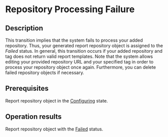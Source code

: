 # Repository Processing Failure
## Description
This transition implies that the system fails to process your added repository. Thus, your generated report repository object is assigned to the *Failed* status. In general, this transition occurs if your added repository and tag does not return valid report templates.
Note that the system allows editing your provided repository URL and your specified tag in order to process your repository object once again. Furthermore, you can delete failed repository objects if necessary.
## Prerequisites
Report repository object in the [Configuring](s-a-configuring.html) state.
## Operation results
Report repository object with the [Failed](s-c-failed.html) status.
